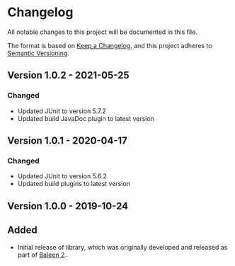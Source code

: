 # Changelog

All notable changes to this project will be documented in this file.

The format is based on [Keep a Changelog](https://keepachangelog.com/en/1.0.0/),
and this project adheres to [Semantic Versioning](https://semver.org/spec/v2.0.0.html).

## Version 1.0.2 - 2021-05-25

### Changed
* Updated JUnit to version 5.7.2
* Updated build JavaDoc plugin to latest version

## Version 1.0.1 - 2020-04-17

### Changed
* Updated JUnit to version 5.6.2
* Updated build plugins to latest version

## Version 1.0.0 - 2019-10-24

## Added
* Initial release of library, which was originally developed and released as part of [Baleen 2](https://github.com/dstl/baleen).